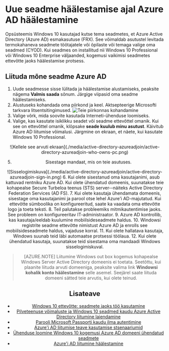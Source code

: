 <properties
    pageTitle="Uue seadme häälestamise ajal Azure AD häälestamine | Microsoft Azure'i"
    description="Teema, mis selgitab, kuidas kasutajad saavad häälestada Azure AD liitumine Käivita esmakasutuse ajal."
    services="active-directory"
    documentationCenter=""
    authors="femila"
    manager="swadhwa"
    editor=""
    tags="azure-classic-portal"/>

<tags
    ms.service="active-directory"
    ms.workload="identity"
    ms.tgt_pltfrm="na"
    ms.devlang="na"
    ms.topic="article"
    ms.date="09/27/2016"
    ms.author="femila"/>

# <a name="set-up-a-new-device-with-azure-ad-during-setup"></a>Uue seadme häälestamise ajal Azure AD häälestamine

Opsüsteemis Windows 10 kasutajad kutse tema seadmetes, et Azure Active Directory (Azure AD) esmakasutuse (FRX). See võimaldab asutustel levitada termokahaneva seadmete töötajatele või õpilaste või temaga valige oma seadmed (CYOD).
Kui seadmes on installitud nii Windows 10 Professional või Windows 10 Enterprise väljaanded, kogemusi vaikimisi seadmetes ettevõtte jaoks häälestamise protsess.

## <a name="to-join-a-device-to-azure-ad"></a>Liituda mõne seadme Azure AD


1. Uude seadmesse sisse lülitada ja häälestamise alustamiseks, peaksite nägema **Valmis saada** sõnum. Järgige viipasid oma seadme häälestamiseks.
2. Alustuseks kohandada oma piirkond ja keel. Aktsepteerige Microsofti tarkvara litsentsitingimused.
![Teie piirkonnas kohandamine](./media/active-directory-azureadjoin/active-directory-azureadjoin-customize-region.png)
3. Valige võrk, mida soovite kasutada Interneti-ühenduse loomiseks.
4. Valige, kas kasutate isiklikku seadet või seadme ettevõttel omanik. Kui see on ettevõttel omanik, klõpsake **seade kuulub minu asutust**. Käivitub Azure AD liitumise võimalusi. Järgmine on ekraan, et näete, kui kasutate Windows 10 Professional.
<center>
![Kellele see arvuti ekraan](./media/active-directory-azureadjoin/active-directory-azureadjoin-who-owns-pc.png)

5.  Sisestage mandaat, mis on teie asutuses.
<center>
![Sisselogimiskuva](./media/active-directory-azureadjoin/active-directory-azureadjoin-sign-in.png)
6.  Kui olete sisestanud oma kasutajanimi, asub kattuvad rentniku Azure AD. Kui olete ühendatud domeenis, suunatakse teie kohapealse Secure Turbeloa teenus (STS) server--näiteks Active Directory Federation Services (AD FS).
7. Kui olete kasutaja ühendamata domeenis, sisestage oma kasutajanimi ja parool otse lehel Azure'i AD-majutatud. Kui ettevõtte sümboolika on konfigureeritud, saate ka vaadata oma ettevõtte logo ja toeta teksti.
8.  Teil palutakse probleemiks mitmikautentimise jaoks. See probleem on konfigureeritav IT-administraator.
9.  Azure AD kontrollib, kas kasutaja/eeldab kuulumine mobiilsideseadmete haldus.
10. Windowsi registrite seadme ettevõtte nimistust Azure AD ja enrolls see mobiilsideseadmete haldus, vajaduse korral.
11. Kui olete hallatava kasutaja, Windows suunab teid läbi automaatse protsessi töölaua.
12. Kui olete ühendatud kasutaja, suunatakse teid sisestama oma mandaadi Windows sisselogimiskuval.

> [AZURE.NOTE] Liitumine Windows out box kogemus kohapealse Windows Server Active Directory domeenis ei toetata. Seetõttu, kui plaanite liituda arvuti domeeniga, peaksite valima link **Windowsi kohalik konto häälestamine** selle asemel. Seejärel saate liituda domeeni sätted teie arvutis, kui olete teinud.

## <a name="additional-information"></a>Lisateave
* [Windows 10 ettevõtte: seadmete jaoks töö kasutamine](active-directory-azureadjoin-windows10-devices-overview.md)
* [Pilveteenuse võimaluste ja Windows 10 seadmed kaudu Azure Active Directory liitumine laiendamine](active-directory-azureadjoin-user-upgrade.md)
* [Parooli Microsoft Passporti kaudu ilma autentimine](active-directory-azureadjoin-passport.md)
* [Azure'i AD liitumise teave kasutamise stsenaariumid](active-directory-azureadjoin-deployment-aadjoindirect.md)
* [Ühenduse loomine Windows 10 kogemusi Azure AD domeeni ühendatud seadmete](active-directory-azureadjoin-devices-group-policy.md)
* [Azure'i AD liitumine häälestamine](active-directory-azureadjoin-setup.md)
